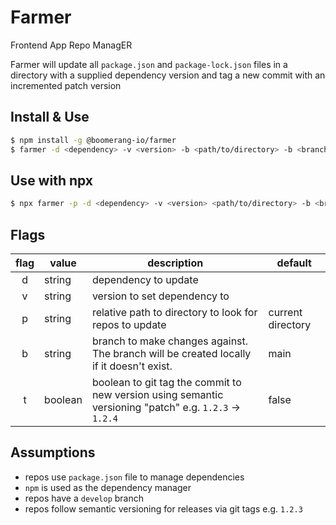 # Farmer

Frontend App Repo ManagER

Farmer will update all `package.json` and `package-lock.json` files in a directory with a supplied dependency version and tag a new commit with an incremented patch version

## Install & Use

```sh
$ npm install -g @boomerang-io/farmer
$ farmer -d <dependency> -v <version> -b <path/to/directory> -b <branch> -t (tag or not)
```

## Use with npx

```sh
$ npx farmer -p -d <dependency> -v <version> <path/to/directory> -b <branch> -t (tag or not)
```

## Flags

| flag | value   | description                                                                                            | default           |
| :--: | ------- | ------------------------------------------------------------------------------------------------------ | ----------------- |
|  d   | string  | dependency to update                                                                                   |                   |
|  v   | string  | version to set dependency to                                                                           |                   |
|  p   | string  | relative path to directory to look for repos to update                                                 | current directory |
|  b   | string  | branch to make changes against. The branch will be created locally if it doesn't exist.                | main              |
|  t   | boolean | boolean to git tag the commit to new version using semantic versioning "patch" e.g. `1.2.3` -> `1.2.4` | false             |

## Assumptions

- repos use `package.json` file to manage dependencies
- `npm` is used as the dependency manager
- repos have a `develop` branch
- repos follow semantic versioning for releases via git tags e.g. `1.2.3`
